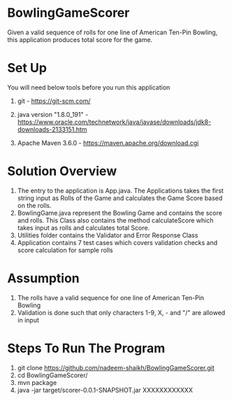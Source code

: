 # BowlingGameScorer

Given a valid sequence of rolls for one line of American Ten-Pin Bowling, this application produces total score for the game.

# Set Up

You will need below tools before you run this application

1.  git - https://git-scm.com/

2.  java version "1.8.0_191" - https://www.oracle.com/technetwork/java/javase/downloads/jdk8-downloads-2133151.htm
3.  Apache Maven 3.6.0 - https://maven.apache.org/download.cgi

# Solution Overview

1.  The entry to the application is App.java. The Applications takes the first string input as Rolls of the Game and calculates the Game Score based on the rolls.
2.  BowlingGame.java represent the Bowling Game and contains the score and rolls. This Class also contains the method calculateScore which takes input as rolls and calculates total Score.
3. Utilities folder contains the Validator and Error Response Class
4. Application contains 7 test cases which covers validation checks and score calculation for sample rolls

# Assumption
1.  The rolls have a valid sequence for one line of American Ten-Pin Bowling
2.  Validation is done such that only characters 1-9, X, - and "/" are allowed in input

# Steps To Run The Program

1.  git clone https://github.com/nadeem-shaikh/BowlingGameScorer.git
2.  cd BowlingGameScorer/
3.  mvn package
4.  java -jar target/scorer-0.0.1-SNAPSHOT.jar XXXXXXXXXXXX


